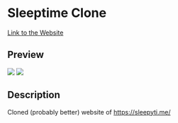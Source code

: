 # Sleeptime Clone
[Link to the Website](https://soobakjonmat.github.io/Sleepytime-Clone/)

## Preview
<image src="images/preview1.png">
<image src="images/preview2.png">

## Description
Cloned (probably better) website of https://sleepyti.me/
